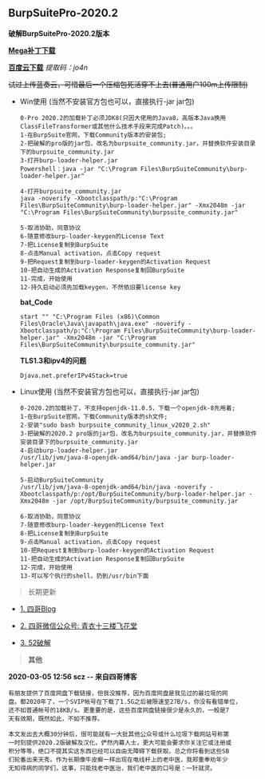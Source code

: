 ## BurpSuitePro-2020.2

**破解BurpSuitePro-2020.2版本**

**[Mega补丁下载](https://mega.nz/#!oMhwBYaZ!4l4OpE0ZiAwTqttzzPWItytOGumA6N-0b8MNY_AX4Vo)**

**[百度云下载](https://pan.baidu.com/s/1EXfiqdBB6Kssf58COlfG0Q)** *提取码：jo4n*

~~试过上传蓝奏云，可惜最后一个压缩包死活穿不上去(普通用户100m上传限制)~~

- Win使用 (当然不安装官方包也可以，直接执行-jar jar包)

  ```
  0-Pro 2020.2的加载补丁必须JDK8(只因大佬用的Java8，高版本Java换用ClassFileTransformer或其他什么技术手段来完成Patch)。。。
  1-在BurpSuite官网，下载Community版本的安装包;
  2-把破解的pro版的jar包，改名为burpsuite_community.jar，并替换软件安装目录下的burpsuite_community.jar
  3-打开burp-loader-helper.jar
  Powershell：java -jar "C:\Program Files\BurpSuiteCommunity\burp-loader-helper.jar"
  
  4-打开burpsuite_community.jar
  java -noverify -Xbootclasspath/p:"C:\Program Files\BurpSuiteCommunity\burp-loader-helper.jar" -Xmx2048m -jar "C:\Program Files\BurpSuiteCommunity\burpsuite_community.jar"
  
  5-取消协助，同意协议
  6-随意修改burp-loader-keygen的License Text
  7-把License复制到BurpSuite
  8-点击Manual activation，点击Copy request
  9-把Request复制到burp-loader-keygen的Activation Request
  10-把自动生成的Activation Response复制回BurpSuite
  11-完成，开始使用
  12-持久启动必须先加载keygen，不然依旧要license key
  ```

  **bat_Code**

  `start "" "C:\Program Files (x86)\Common Files\Oracle\Java\javapath\java.exe" -noverify -Xbootclasspath/p:"C:\Program Files\BurpSuiteCommunity\burp-loader-helper.jar" -Xmx2048m -jar "C:\Program Files\BurpSuiteCommunity\burpsuite_community.jar"`

  **TLS1.3和ipv4的问题**

  `Djava.net.preferIPv4Stack=true`

- Linux使用 (当然不安装官方包也可以，直接执行-jar jar包) 

  ```
  0-2020.2的加载补丁，不支持openjdk-11.0.5，下载一个openjdk-8先用着;
  1-在BurpSuite官网，下载Community版本的sh文件;
  2-安装"sudo bash burpsuite_community_linux_v2020_2.sh"
  3-把破解的2020.2 pro版的jar包，改名为burpsuite_community.jar，并替换软件安装目录下的burpsuite_community.jar
  4-启动burp-loader-helper.jar
  /usr/lib/jvm/java-8-openjdk-amd64/bin/java -jar burp-loader-helper.jar
  
  5-启动BurpSuiteCommunity
  /usr/lib/jvm/java-8-openjdk-amd64/bin/java -noverify -Xbootclasspath/p:/opt/BurpSuiteCommunity/burp-loader-helper.jar -Xmx2048m -jar /opt/BurpSuiteCommunity/burpsuite_community.jar

  6-取消协助，同意协议
  7-随意修改burp-loader-keygen的License Text
  8-把License复制到BurpSuite
  9-点击Manual activation，点击Copy request
  10-把Request复制到burp-loader-keygen的Activation Request
  11-把自动生成的Activation Response复制回BurpSuite
  12-完成，开始使用
  13-可以写个执行的shell，扔到/usr/bin下面
  ```

> 长期更新

- [1. 四哥Blog](http://scz.617.cn:8/misc/201910151519.txt)

- [2. 四哥微信公众号: 青衣十三楼飞花堂]()

- [3. 52破解](https://www.52pojie.cn/thread-1038295-1-1.html)

> **其他**

**2020-03-05 12:56 scz -- 来自四哥博客**

```
有朋友提供了百度网盘下载链接，但我没推荐，因为百度网盘是我见过的最垃圾的网
盘。都2020年了，一个SVIP帐号在下载了1.5G之后被限速至27B/s，你没有看错单位，
还不如普通帐号的18KB/s。更重要的是，这些百度网盘链接很少是永久的，一般是7
天有效期，既然如此，不如不推荐。

本文发出去大概30分钟后，很可能就有一大批其他公众号或什么垃圾下载网站号称第
一时刻提供2020.2版破解及汉化，俨然内幕人士，更大可能会要求你关注它或注册或
积分等等，绝口不提其实这东西已经可以自由无障碍下载获取。总之你将看到这些SB
们轮番出来天秀。作为长期像牛皮癣一样出现在电线杆上的老中医，我郑重奉劝年少
无知得病的同学们，这事，只能找老中医治，我们老中医的口号是：一针就灵。
```
